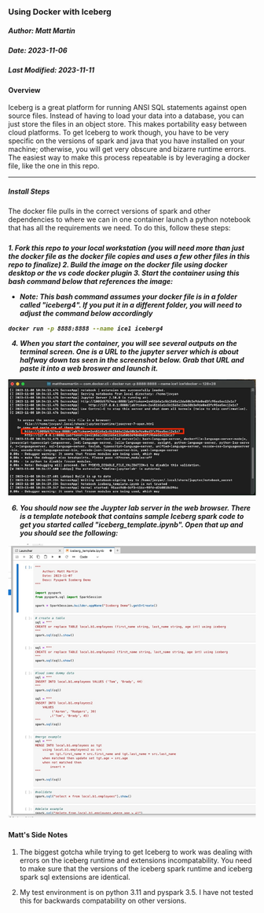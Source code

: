### Using Docker with Iceberg

<h5>Author: Matt Martin</h5>
<h5>Date: 2023-11-06</h5>
<h5>Last Modified: 2023-11-11</h5>

<h4>Overview</h4>
Iceberg is a great platform for running ANSI SQL statements against open source files. Instead of having to load your data into a database, you can just store the files in an object store. This makes portability easy between cloud platforms. To get Iceberg to work though, you have to be very specific on the versions of spark and java that you have installed on your machine; otherwise, you will get very obscure and bizarre runtime errors. The easiest way to make this process repeatable is by leveraging a docker file, like the one in this repo.
<hr></hr>
<h5>Install Steps</h5>
The docker file pulls in the correct versions of spark and other dependencies to where we can in one container launch a python notebook that has all the requirements we need. To do this, follow these steps:
<h5><h5>
1. Fork this repo to your local workstation (you will need more than just the docker file as the docker file copies and uses a few other files in this repo to finalize)
2. Build the image on the docker file using docker desktop or the vs code docker plugin
3. Start the container using this bash command below that references the image:

- Note: This bash command assumes your docker file is in a folder called "iceberg4". If you put it in a different folder, you will need to adjust the command below accordingly

```bash
docker run -p 8888:8888 --name ice1 iceberg4
```

4. When you start the container, you will see several outputs on the terminal screen. One is a URL to the jupyter server which is about halfway down tas seen in the screenshot below. Grab that URL and paste it into a web broswer and launch it.

![bash](./photos/bash.jpg)

6. You should now see the Juypter lab server in the web browser. There is a template notebook that contains sample Iceberg spark code to get you started called "iceberg_template.ipynb". Open that up and you should see the following:

![jup](./photos/jupyter2.jpg)


<h4>Matt's Side Notes</h4>

1. The biggest gotcha while trying to get Iceberg to work was dealing with errors on the iceberg runtime and extensions incompatability. You need to make sure that the versions of the iceberg spark runtime and iceberg spark sql extensions are identical. 

2. My test environment is on python 3.11 and pyspark 3.5. I have not tested this for backwards compatability on other versions.